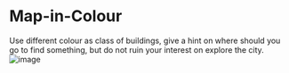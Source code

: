 # Map-in-Colour
Use different colour as class of buildings, give a hint on where should you go to find something, but do not ruin your interest on explore the city.
![image](https://github.com/Sublunarwind/Map-in-Colour/raw/master/screen1.png)
